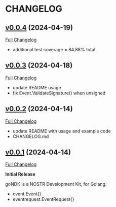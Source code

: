 # CHANGELOG

## [v0.0.4](https://github.com/niallyoung/goNDK/tree/v0.0.4) (2024-04-19)

[Full Changelog](https://github.com/niallyoung/goNDK/compare/v0.0.3...v0.0.4)

- additional test coverage = 84.88% total

## [v0.0.3](https://github.com/niallyoung/goNDK/tree/v0.0.3) (2024-04-18)

[Full Changelog](https://github.com/niallyoung/goNDK/compare/v0.0.2...v0.0.3)

- update README usage
- fix Event.ValidateSignature() when unsigned

## [v0.0.2](https://github.com/niallyoung/goNDK/tree/v0.0.2) (2024-04-14)

[Full Changelog](https://github.com/niallyoung/goNDK/compare/v0.0.1...v0.0.2)

- update README with usage and example code
- CHANGELOG.md

## [v0.0.1](https://github.com/niallyoung/goNDK/tree/v0.0.1) (2024-04-14)

[Full Changelog](https://github.com/niallyoung/goNDK/compare/aa6aa22...v0.0.1)

**Initial Release**

goNDK is a NOSTR Development Kit, for Golang.

- event.Event{}
- eventrequest.EventRequest{}
